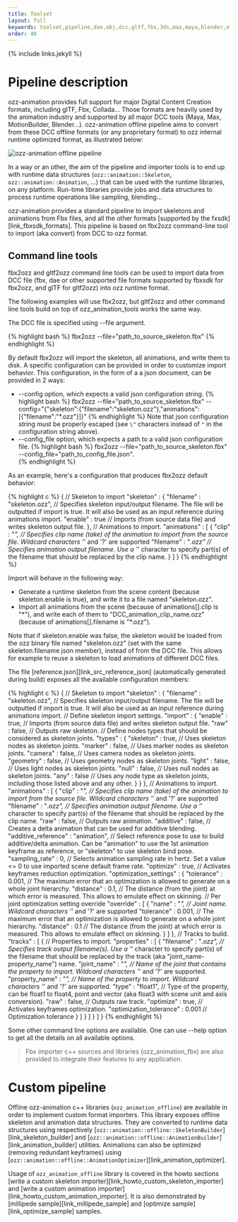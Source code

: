 ```yaml
---
title: Toolset
layout: full
keywords: toolset,pipeline,dae,obj,dcc,gltf,fbx,3ds,max,maya,blender,offline,load,import,build,convert,optimize,export,import
order: 40
---
```


{% include links.jekyll %}

Pipeline description
====================

ozz-animation provides full support for major Digital Content Creation formats, including glTF, Fbx, Collada... Those formats are heavily used by the animation industry and supported by all major DCC tools (Maya, Max, MotionBuilder, Blender...). ozz-animation offline pipeline aims to convert from these DCC offline formats (or any proprietary format) to ozz internal runtime optimized format, as illustrated below:

<img src="{{site.baseurl}}/images/documentation/pipeline.svg" alt="ozz-animation offline pipeline" class="w3-image">

In a way or an other, the aim of the pipeline and importer tools is to end up with runtime data structures (`ozz::animation::Skeleton`, `ozz::animation::Animation`, ...) that can be used with the runtime libraries, on any platform. Run-time libraries provide jobs and data structures to process runtime operations like sampling, blending...

ozz-animation provides a standard pipeline to import skeletons and animations from Fbx files, and all the other formats [supported by the fxsdk][link_fbxsdk_formats]. This pipeline is based on fbx2ozz command-line tool to import (aka convert) from DCC to ozz format.

Command line tools
------------------

fbx2ozz and gltf2ozz command line tools can be used to import data from DCC file (fbx, dae or other supported file formats supported by fbxsdk for fbx2ozz, and glTF for gltf2ozz) into ozz runtime format.

The following examples will use fbx2ozz, but gltf2ozz and other command line tools build on top of ozz_animation_tools works the same way.

The DCC file is specified using \-\-file argument.

{% highlight bash %}
fbx2ozz --file="path_to_source_skeleton.fbx" 
{% endhighlight %}

By default fbx2ozz will import the skeleton, all animations, and write them to disk. A specific configuration can be provided in order to customize import behavior. This configuration, in the form of a a json document, can be provided in 2 ways:
- \-\-config option, which expects a valid json configuration string.
{% highlight bash %}
fbx2ozz --file="path_to_source_skeleton.fbx" --config="{\"skeleton\":{\"filename\":\"skeleton.ozz\"},\"animations\":[{\"filename\":\"*.ozz\"}]}"
{% endhighlight %}
Note that json configuration string must be properly escaped (see `\"` characters instead of `"` in the configuration string above).
- \-\-config_file option, which expects a path to a valid json configuration file.
{% highlight bash %}
fbx2ozz --file="path_to_source_skeleton.fbx" --config_file="path_to_config_file.json".  
{% endhighlight %}

As an example, here's a configuration that produces fbx2ozz default behavior:

{% highlight c %}
{
  //  Skeleton to import
  "skeleton" : 
  {
    "filename" : "skeleton.ozz", //  Specifies skeleton input/output filename. The file will be outputted if import is true. It will also be used as an input reference during animations import.
    "enable" : true //  Imports (from source data file) and writes skeleton output file.
  },
  //  Animations to import.
  "animations" : 
  [
    {
      "clip" : "*", //  Specifies clip name (take) of the animation to import from the source file. Wildcard characters '*' and '?' are supported
      "filename" : "*.ozz" //  Specifies animation output filename. Use a '*' character to specify part(s) of the filename that should be replaced by the clip name.
    }
  ]
}
{% endhighlight %}

Import will behave in the following way:
- Generate a runtime skeleton from the scene content (because skeleton.enable is true), and write it to a file named \"skeleton.ozz\".
- Import all animations from the scene (because of animations[].clip is \"\*\"), and write each of them to \"DCC_animation_clip_name.ozz\" (because of animations[].filename is \"\*.ozz\").

Note that if skeleton.enable was false, the skeleton would be loaded from the ozz binary file named \"skeleton.ozz\" (set with the same skeleton.filename json member), instead of from the DCC file. This allows for example to reuse a skeleton to load animations of different DCC files.

The file [reference.json][link_src_reference_json] (automatically generated during build) exposes all the available configuration members:

{% highlight c %}
{
  //  Skeleton to import
  "skeleton" : 
  {
    "filename" : "skeleton.ozz", //  Specifies skeleton input/output filename. The file will be outputted if import is true. It will also be used as an input reference during animations import.
    //  Define skeleton import settings.
    "import" : 
    {
      "enable" : true, //  Imports (from source data file) and writes skeleton output file.
      "raw" : false, //  Outputs raw skeleton.
      //  Define nodes types that should be considered as skeleton joints.
      "types" : 
      {
        "skeleton" : true, //  Uses skeleton nodes as skeleton joints.
        "marker" : false, //  Uses marker nodes as skeleton joints.
        "camera" : false, //  Uses camera nodes as skeleton joints.
        "geometry" : false, //  Uses geometry nodes as skeleton joints.
        "light" : false, //  Uses light nodes as skeleton joints.
        "null" : false, //  Uses null nodes as skeleton joints.
        "any" : false //  Uses any node type as skeleton joints, including those listed above and any other.
      }
    }
  },
  //  Animations to import.
  "animations" : 
  [
    {
      "clip" : "*", //  Specifies clip name (take) of the animation to import from the source file. Wildcard characters '*' and '?' are supported
      "filename" : "*.ozz", //  Specifies animation output filename. Use a '*' character to specify part(s) of the filename that should be replaced by the clip name.
      "raw" : false, //  Outputs raw animation.
      "additive" : false, //  Creates a delta animation that can be used for additive blending.
      "additive_reference" : "animation", //  Select reference pose to use to build additive/delta animation. Can be "animation" to use the 1st animation keyframe as reference, or "skeleton" to use skeleton bind pose.
      "sampling_rate" : 0, //  Selects animation sampling rate in hertz. Set a value <= 0 to use imported scene default frame rate.
      "optimize" : true, //  Activates keyframes reduction optimization.
      "optimization_settings" : 
      {
        "tolerance" : 0.001, //  The maximum error that an optimization is allowed to generate on a whole joint hierarchy.
        "distance" : 0.1, //  The distance (from the joint) at which error is measured. This allows to emulate effect on skinning.
        //  Per joint optimization setting override
        "override" : 
        [
          {
            "name" : "*", //  Joint name. Wildcard characters '*' and '?' are supported
            "tolerance" : 0.001, //  The maximum error that an optimization is allowed to generate on a whole joint hierarchy.
            "distance" : 0.1 //  The distance (from the joint) at which error is measured. This allows to emulate effect on skinning.
          }
        ]
      },
      //  Tracks to build.
      "tracks" : 
      [
        {
          //  Properties to import.
          "properties" : 
          [
            {
              "filename" : "*.ozz", //  Specifies track output filename(s). Use a '*' character to specify part(s) of the filename that should be replaced by the track (aka "joint_name-property_name") name.
              "joint_name" : "*", //  Name of the joint that contains the property to import. Wildcard characters '*' and '?' are supported.
              "property_name" : "*", //  Name of the property to import. Wildcard characters '*' and '?' are supported.
              "type" : "float1", //  Type of the property, can be float1 to float4, point and vector (aka float3 with scene unit and axis conversion).
              "raw" : false, //  Outputs raw track.
              "optimize" : true, //  Activates keyframes optimization.
              "optimization_tolerance" : 0.001 //  Optimization tolerance
            }
          ]
        }
      ]
    }
  ]
}
{% endhighlight %}

Some other command line options are available. One can use \-\-help option to get all the details on all available options.

> Fbx importer c++ sources and libraries (ozz_animation_fbx) are also provided to integrate their features to any application.

Custom pipeline
===============

Offline ozz-animation c++ libraries (`ozz_animation_offline`) are available in order to implement custom format importers. This library exposes offline skeleton and animation data structures. They are converted to runtime data structures using respectively [`ozz::animation::offline::SkeletonBuilder`][link_skeleton_builder] and [`ozz::animation::offline::AnimationBuilder`][link_animation_builder] utilities. Animations can also be optimized (removing redundant keyframes) using [`ozz::animation::offline::AnimationOptimizer`][link_animation_optimizer].

Usage of `ozz_animation_offline` library is covered in the howto sections [write a custom skeleton importer][link_howto_custom_skeleton_importer] and [write a custom animation importer][link_howto_custom_animation_importer]. It is also demonstrated by [millipede sample][link_millipede_sample] and [optimize sample][link_optimize_sample] samples.
